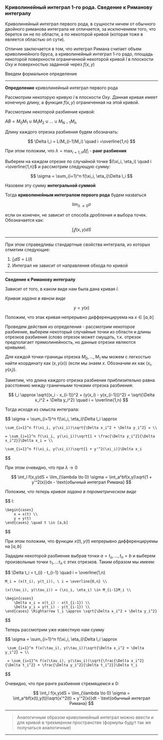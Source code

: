 ### Криволинейный интеграл 1-го рода. Сведение к Риманову интегралу

Криволинейный интеграл первого рода, в сущности ничем от обычного двойного риманова интеграла не отличается, за исключением того, что берется он не по области, а по некоторой кривой (которая тоже в является областью оп сути).

Отличие заключается в том, что интеграл Римана считает объем криволинейного бруса, а криволинейный интеграл 1-го радо, площадь некоторой поверхности ограниченной некоторой кривой $l$ в плоскости $Oxy$ и поверхностью заданной через $f(x,y)$

Введем формальное определение

---

**Определение** криволинейный интеграл первого рода

Рассмотрим некоторую кривую $l$ в плоскости $Oxy$. Данная кривая имеет конечную длину, а функция $f(x,y)$ ограниченная на этой кривой.

Рассмотрим некоторой разбиение кривой:

$AB = M_0M_1 \cup M_1M_2 \cup ... \cup M_{N-1}M_n$

Длину каждого отрезка разбиения будем обозначать:

$$
    \Delta l_i = L(M_{i-1}M_i) \quad i =\overline{1,n}
$$

При этом положим, что $\lambda = \max_{i=1,n}\Delta f_i$ - **ранг разбиения**

Выберем на каждом отрезке по случайной точке $(\xi_i, \eta_i) \quad i =\overline{1,n}$ и рассмотрим следующую сумму:

$$
    \sigma = \sum_{i=1}^n f(\xi_i, \eta_i)\Delta l_i
$$ 

Назовем эту сумму **интегральной суммой**

Тогда **криволинейным интегралом первого рода** будем назваться 

$$
    \lim_{\lambda \to 0} \sigma
$$

если он конечен, не зависит от способа дробления и выбора точек. Обозначается как:

$$
    \int_l f(x,y)dS
$$

---

При этом справедливы стандартные свойства интеграла, из которых отметим следующие:

1. $\int_ldS = L(l)$
2. Интеграл не зависит от направления обхода по кривой

---

**Сведение к Риманову интегралу**

Зависит от того, в каком виде нам была дана кривая $l$. 

*Кривая задана в явном виде*

$$
    y = y(x)
$$

Положим, что этак кривая непрерывно дифференцируема на $x\in[a,b]$

Проведем действия из определения - рассмотрим некоторое разбиение, выберем некоторый случайные точки из области и длины отрезков разбиения (слово отрезок может смущать, т.к. отрезок предполагает прямолинейность, но данные отрезки являются кривыми).

Для каждой точки-границы отрезка $M_0,..., M_1$ мы можем с легкостью найти координату как $(x,y(x))$ (если мы знаем $x$. Обозначим их как $(x_i, y(x_i))$.

Заметим, что длина каждого отрезка разбиения приблизительно равна расстоянию между граничными точками отрезка разбиения:

$$
    l_i \approx \sqrt{(x_i - x_{i-1})^2 + (y(x_i) - y(x_{i-1}))^2} = \sqrt{\Delta x_i^2 + \Delta y_i^2} \quad i = \overline{1,n}
$$

Тогда исходя из смысла интеграла:

$$
    \sigma = \sum_{i=1}^n f(\xi_i, \eta_i)\Delta l_i \approx 

    \sum_{i=1}^n f(\xi_i, y(\xi_i))\sqrt{\Delta x_i^2 + \Delta y_i^2} = \\

    = \sum_{i=1}^n f(\xi_i, y(\xi_i))\sqrt{1 + \frac{\Delta y_i^2}{\Delta x_i^2}}\Delta x_i = \\

    \sum_{i=1}^n f(\xi_i, y(\xi_i))\sqrt{1 + y'^2(\xi_i)}\Delta x_i

$$

При этом очевидно, что при $\lambda \to 0$

$$
    \int_l f(x,y)dS = \lim_{\lambda \to 0} \sigma = \int_a^bf(x,y)\sqrt{1 + y'^2(x)}dx - \text{обычный интеграл Римана}
$$

*Положим, что теперь кривая задана в параметрическом виде*

$$
    l:

    \begin{cases}
        x = x(t) \\
        y = y(t)
    \end{cases} \quad t \in [a,b]
$$

При этом положим, что функции $x(t), y(t)$ непрерывно дифференцируемы на $[a,b]$

Зададим некоторой разбиение выбрав точки $a=t_o,...,t_n=b$ и выберем произвольные точки $\tau_1,...\tau_n$ с этих отрезков. Таким образом мы имеем:

$$
    \Delta t_i = t_{i} - t_{i-1} \quad i = \overline{1,n}

    M_i = (x(t_i), y(t_i)), \ i = \overline{0,n} \\ 

    (x(\tau_i), y(\tau_i)) = (\xi_i, \eta_i) \in M_{i-1}M_i \\

    \begin{cases}
        \Delta x_i = x(t_i) - x(t_{i-1}) \\
        \Delta y_i = y(t_i) - y(t_{i-1}) \\
    \end{cases} \Rightarrow l_i \approx \sqrt{\Delta x_i^2 + \Delta y_i^2}
$$

Теперь рассмотрим уже известную нам сумму

$$
     \sigma = \sum_{i=1}^n f(\xi_i, \eta_i)\Delta l_i \approx

     \sum_{i=1}^n f(x(\tau_i), y(\tau_i))\sqrt{\Delta x_i^2 + \Delta y_i^2} = \\

     = \sum_{i=1}^n f(x(\tau_i), y(\tau_i))\sqrt{\frac{\Delta x_i^2}{\Delta t_i^2} + \frac{\Delta y_i^2}{\Delta t_i^2}}\Delta t_i
$$

Очевидно, что при ранге разбиения стремящемся к 0:

$$
     \int_l f(x,y)dS = \lim_{\lambda \to 0} \sigma = \int_a^bf(x(t),y(t))\sqrt{x'^2(t) + y'^2(x)}dt - \text{обычный интеграл Римана}
$$

---

> Аналогичным образом криволинейный интеграл можно ввести и для кривой в трехмерном пространстве (формулы будут так же получаться аналогичные)

---